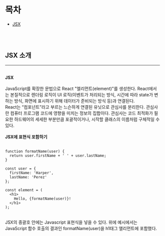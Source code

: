 # 목차

- [JSX](#jsx-소개)

<br>
<br>

## JSX 소개

---

<br>
<strong>JSX</strong>
<br>
<br>
JavaScript를 확장한 문법으로 React "엘리먼트(element)"를 생성한다. React에서는 본질적으로 렌더링 로직이 UI 로직(이벤트가 처리되는 방식, 시간에 따라 state가 변하는 방식, 화면에 표시하기 위해 데이터가 준비되는 방식 등)과 연결된다.<br>
React는 “컴포넌트”라고 부르는 느슨하게 연결된 유닛으로 관심사를 분리한다. 관심사란 컴퓨터 프로그램 코드에 영향을 미치는 정보의 집합이다. 관심사는 코드 최적화가 필요한 하드웨어의 세세한 부분만큼 포괄적이거나, 시작할 클래스의 이름처럼 구체적일 수 있다.
<br>
<br>
<strong>JSX에 표현식 포함하기</strong><br>
<br>

```JSX
function formatName(user) {
  return user.firstName + ' ' + user.lastName;
}

const user = {
  firstName: 'Harper',
  lastName: 'Perez'
};

const element = (
  <h1>
    Hello, {formatName(user)}!
  </h1>
);
```

<br>
JSX의 중괄호 안에는 Javascript 표현식을 넣을 수 있다. 위에 예시에서는 JavaScript 함수 호출의 결과인 formatName(user)을 h1태그 앨리먼트에 포함했다.

